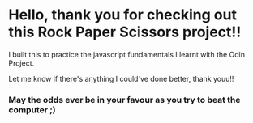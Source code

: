# Hello, thank you for checking out this Rock Paper Scissors project!!

I built this to practice the javascript fundamentals I learnt with the Odin Project.

Let me know if there's anything I could've done better, thank youu!! 

### May the odds ever be in your favour as you try to beat the computer ;)
